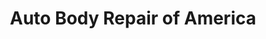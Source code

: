 ---
title: "Auto Body Repair of America"
url: /aberdeen/auto-body-repair-of-america/
shop: Autowerkstatt
---